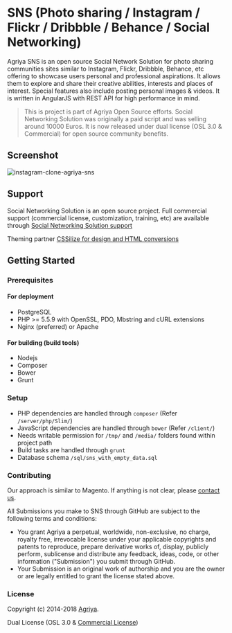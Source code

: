 # SNS (Photo sharing / Instagram / Flickr / Dribbble / Behance / Social Networking)

Agriya SNS is an open source Social Network Solution for photo sharing communities sites similar to Instagram, Flickr, Dribbble, Behance, etc offering to showcase users personal and professional aspirations. It allows them to explore and share their creative abilities, interests and places of interest. Special features also include posting personal images & videos. It is written in AngularJS with REST API for high performance in mind.

> This is project is part of Agriya Open Source efforts. Social Networking Solution was originally a paid script and was selling around 10000 Euros. It is now released under dual license (OSL 3.0 & Commercial) for open source community benefits.


## Screenshot

![instagram-clone-agriya-sns](https://user-images.githubusercontent.com/4907427/49232786-a33fe200-f41a-11e8-871e-2283841b0bfb.png)

## Support

Social Networking Solution is an open source project. Full commercial support (commercial license, customization, training, etc) are available through [Social Networking Solution support](https://www.agriya.com/solutions/social-networking-solution)

Theming partner [CSSilize for design and HTML conversions](http://cssilize.com/)

## Getting Started

### Prerequisites

#### For deployment

* PostgreSQL
* PHP >= 5.5.9 with OpenSSL, PDO, Mbstring and cURL extensions
* Nginx (preferred) or Apache

#### For building (build tools)

* Nodejs
* Composer
* Bower
* Grunt

### Setup

* PHP dependencies are handled through `composer` (Refer `/server/php/Slim/`)
* JavaScript dependencies are handled through `bower` (Refer `/client/`)
* Needs writable permission for `/tmp/` and `/media/` folders found within project path
* Build tasks are handled through `grunt`
* Database schema `/sql/sns_with_empty_data.sql`

### Contributing

Our approach is similar to Magento. If anything is not clear, please [contact us](https://www.agriya.com/contact).

All Submissions you make to SNS through GitHub are subject to the following terms and conditions:

* You grant Agriya a perpetual, worldwide, non-exclusive, no charge, royalty free, irrevocable license under your applicable copyrights and patents to reproduce, prepare derivative works of, display, publicly perform, sublicense and distribute any feedback, ideas, code, or other information ("Submission") you submit through GitHub.
* Your Submission is an original work of authorship and you are the owner or are legally entitled to grant the license stated above.


### License

Copyright (c) 2014-2018 [Agriya](https://www.agriya.com/).

Dual License (OSL 3.0 & [Commercial License](https://www.agriya.com/contact))
